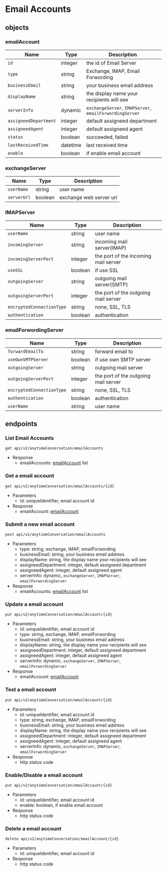 
# Email Accounts
## objects 
### emailAccount
| Name | Type | Description | 
| - | - | - | 
| `id` | integer | the id of Email Server |
| `type`| string | Exchange, IMAP, Email Forwording|
| `businessEmail` | string | your business email address |
| `displayName` | string | the display name your recipients will see |
| `serverInfo` | dynamic | `exchangeServer`, `IMAPServer`, `emailForwordingServer` |
| `assigneedDepartment` | integer | default assigneed department |
| `assigneedAgent` | integer | default assigneed agent |
| `status` | boolean | succeeded, failed |
| `lastReceivedTime` | datetime | last received time |
| `enable` | boolean | if enable email account |

### exchangeServer
| Name | Type | Description | 
| - | - | - | 
| `userName` | string | user name | 
| `serverUrl`| boolean | exchange web server url | 

### IMAPServer
| Name | Type | Description | 
| - | - | - | 
| `userName` | string | user name | 
| `incomingServer`| string | incoming mail server(IMAP) |
| `incomingServerPort` | integer | the port of the incoming mail server |
| `useSSL`| boolean | if use SSL |
| `outgoingServer` | string | outgoing mail server(SMTP) |
| `outgoingServerPort` | integer | the port of the outgoing mail server |
| `encryptedConnectionType`| string | none, SSL, TLS |
| `authentication` | boolean | authentication |

### emailForwordingServer
| Name | Type | Description | 
| - | - | - | 
| `forwardEmailTo` | string | forward email to | 
| `useOwnSMTPServer`| boolean | if use own SMTP server |
| `outgoingServer` | string | outgoing mail server|
| `outgoingServerPort` | integer | the port of the outgoing mail server |
| `encryptedConnectionType`| string | none, SSL, TLS |
| `authentication` | boolean | authentication |
| `userName` | string | user name | 

## endpoints 
### List Email Accounts
`get api/v2/anytimeConversation/emailAccounts` 
+ Response 
    - emailAccounts: [emailAccount](#emailAccount) list

### Get a email account 
`get api/v2/anytimeConversation/emailAccounts/{id} ` 
+ Parameters 
    - id: uniqueIdentifier, email account id  
+ Response 
    - emailAccount: [emailAccount](#emailAccount) 

### Submit a new email account
`post api/v2/anytimeConversation/emailAccounts`
+ Parameters
    - type: string, exchange, IMAP, emailForwording
    - businessEmail: string, your business email address
    - displayName: string, the display name your recipients will see
    - assigneedDepartment: integer, default assigneed department
    - assigneedAgent: integer, default assigneed agent
    - serverInfo: dynamic, `exchangeServer`, `IMAPServer`, `emailForwordingServer`
+ Response
    - emailAccounts: [emailAccount](#emailAccount) list

### Update a email account
`put api/v2/anytimeConversation/emailAccount/{id}`
+ Parameters
    - id: uniqueIdentifier, email account id
    - type: string, exchange, IMAP, emailForwording
    - businessEmail: string, your business email address
    - displayName: string, the display name your recipients will see
    - assigneedDepartment: integer, default assigneed department
    - assigneedAgent: integer, default assigneed agent
    - serverInfo: dynamic, `exchangeServer`, `IMAPServer`, `emailForwordingServer`
+ Response
   - emailAccount: [emailAccount](#emailAccount) 

### Test a email account
`put api/v2/anytimeConversation/emailAccount/{id}`
+ Parameters
    - id: uniqueIdentifier, email account id
    - type: string, exchange, IMAP, emailForwording
    - businessEmail: string, your business email address
    - displayName: string, the display name your recipients will see
    - assigneedDepartment: integer, default assigneed department
    - assigneedAgent: integer, default assigneed agent
    - serverInfo: dynamic, `exchangeServer`, `IMAPServer`, `emailForwordingServer`
+ Response
   - http status code

### Enable/Disable a email account
`put api/v2/anytimeConversation/emailAccount/{id}`
+ Parameters
    - id: uniqueIdentifier, email account id
    - enable: boolean, if enable email account
+ Response
    - http status code

### Delete a email account
`delete api/v2/anytimeConversation/emailAccount/{id}`
+ Parameters
    - id: uniqueIdentifier, email account id
+ Response
    - http status code
